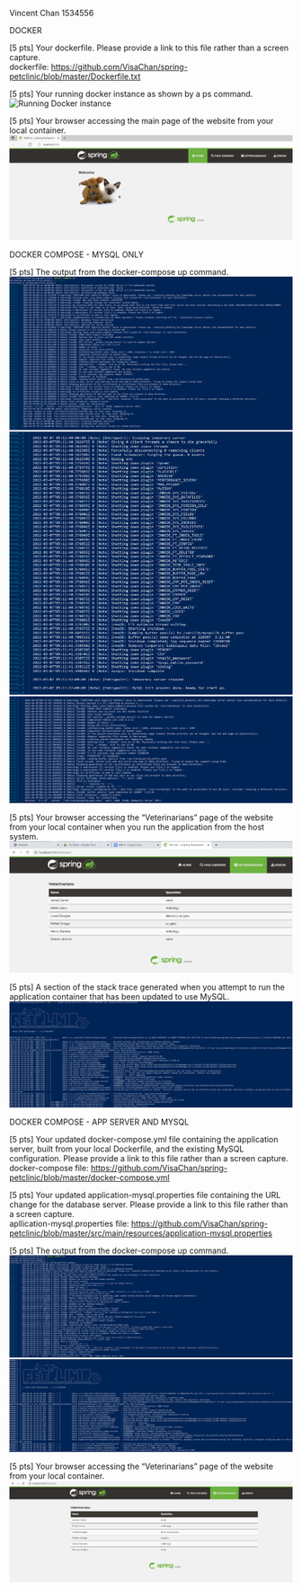 Vincent Chan 1534556

DOCKER <br />

[5 pts] Your dockerfile. Please provide a link to this file rather than a screen capture. <br />
dockerfile: https://github.com/VisaChan/spring-petclinic/blob/master/Dockerfile.txt

[5 pts] Your running docker instance as shown by a ps command. <br />
![Running Docker instance](images/HW8/DockeRun.PNG) <br />

[5 pts] Your browser accessing the main page of the website from your local container. <br />
![Browser Docker](images/HW8/DockerBrowser.PNG) <br />

DOCKER COMPOSE - MYSQL ONLY <br />

[5 pts] The output from the docker-compose up command. <br />
![Docker-Compose Up MySQL1](images/HW8/DockerUp1.PNG) <br />
![Docker-Compose Up MySQL2](images/HW8/DockerUp2.PNG) <br />
![Docker-Compose Up MySQL3](images/HW8/DockerUp3.PNG) <br />

[5 pts] Your browser accessing the “Veterinarians” page of the website from your local container when you run the application from the host system. <br />
![Docker Vet MySQL](images/HW8/DockerVet.PNG) <br />

[5 pts] A section of the stack trace generated when you attempt to run the application container that has been updated to use MySQL. <br />
![Docker Stack Trace](images/HW8/DockerStackTraceP.PNG) <br />

DOCKER COMPOSE - APP SERVER AND MYSQL <br />

[5 pts] Your updated docker-compose.yml file containing the application server, built from your local Dockerfile, and the existing MySQL configuration. Please provide a link to this file rather than a screen capture.  <br />
docker-compose file: https://github.com/VisaChan/spring-petclinic/blob/master/docker-compose.yml

[5 pts] Your updated application-mysql.properties file containing the URL change for the database server. Please provide a link to this file rather than a screen capture. <br />
apllication-mysql.properties file: https://github.com/VisaChan/spring-petclinic/blob/master/src/main/resources/application-mysql.properties

[5 pts] The output from the docker-compose up command. <br />
![Docker-Compose Up Both 1](images/HW8/DockerComposeUp2.PNG) <br />
![Docker-Compose Up Both 2](images/HW8/DockerComposeUp3.PNG) <br />

[5 pts] Your browser accessing the “Veterinarians” page of the website from your local container. <br />
![Docker Vet Both](images/HW8/DockerVetBoth.PNG) <br />
